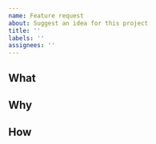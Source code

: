 ```yaml
---
name: Feature request
about: Suggest an idea for this project
title: ''
labels: ''
assignees: ''
---
```


## What

## Why

## How

